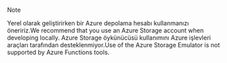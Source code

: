>[!Note]
> <span data-ttu-id="26222-101">Yerel olarak geliştirirken bir Azure depolama hesabı kullanmanızı öneririz.</span><span class="sxs-lookup"><span data-stu-id="26222-101">We recommend that you use an Azure Storage account when developing locally.</span></span> <span data-ttu-id="26222-102">Azure Storage öykünücüsü kullanımını Azure işlevleri araçları tarafından desteklenmiyor.</span><span class="sxs-lookup"><span data-stu-id="26222-102">Use of the Azure Storage Emulator is not supported by Azure Functions tools.</span></span>
